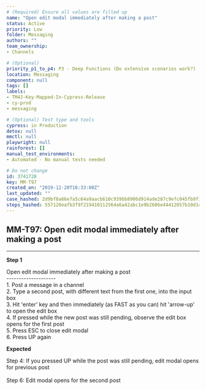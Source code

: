 ```yaml
---
# (Required) Ensure all values are filled up
name: "Open edit modal immediately after making a post"
status: Active
priority: Low
folder: Messaging
authors: ""
team_ownership: 
- Channels

# (Optional)
priority_p1_to_p4: P3 - Deep Functions (Do extensive scenarios work?)
location: Messaging
component: null
tags: []
labels: 
- TM4J-Key-Mapped-In-Cypress-Release
- cy-prod
- messaging

# (Optional) Test type and tools
cypress: in Production
detox: null
mmctl: null
playwright: null
rainforest: []
manual_test_environments: 
- Automated - No manual tests needed

# Do not change
id: 3741728
key: MM-T97
created_on: "2019-12-20T16:33:00Z"
last_updated: ""
case_hashed: 2d9bf8a66e7a5c64a9aacb610c939bb8906d914ade287c9efc045fb9f11dc2ca44d43ae0982d026029ef847198187c4f
steps_hashed: 557120eafb3f9f219410112564a6a42abc1e9b2686e44412057b10d14e111e34b5821f613319d35af4f723e50904c596
---
```


<!-- (Auto-generated) Based on frontmatter's "key" and "name" -->

## MM-T97: Open edit modal immediately after making a post

---

**Step 1**

Open edit modal immediately after making a post\
\--------------------\
1\. Post a message in a channel\
2\. Type a second post, with different text from the first one, into the input box\
3\. Hit 'enter' key and then immediately (as FAST as you can) hit 'arrow-up' to open the edit box\
4\. If pressed while the new post was still pending, observe the edit box opens for the first post\
5\. Press ESC to close edit modal\
6\. Press UP again

**Expected**

Step 4: If you pressed UP while the post was still pending, edit modal opens for previous post\
\
Step 6: Edit modal opens for the second post
